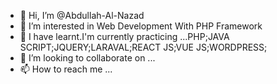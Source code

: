 - 👋 Hi, I’m @Abdullah-Al-Nazad
- 👀 I’m interested in Web Development With PHP Framework
- 🌱 I have learnt.I'm currently practicing ...PHP;JAVA SCRIPT;JQUERY;LARAVAL;REACT JS;VUE JS;WORDPRESS;
- 💞️ I’m looking to collaborate on ...
- 📫 How to reach me ...

<!---
Abdullah-Al-Nazad/Abdullah-Al-Nazad is a ✨ special ✨ repository because its `README.md` (this file) appears on your GitHub profile.
You can click the Preview link to take a look at your changes.
--->
